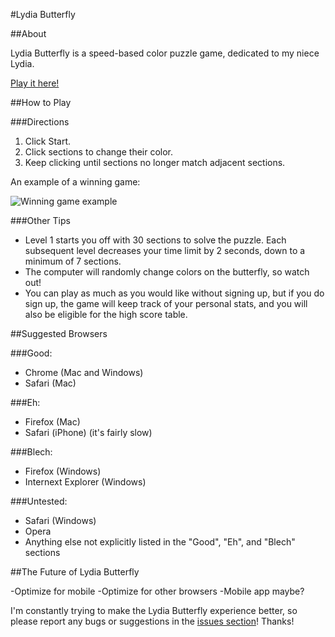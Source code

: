 #Lydia Butterfly

##About

Lydia Butterfly is a speed-based color puzzle game, dedicated to my niece Lydia.

[Play it here!](http://lydiab.herokuapp.com/)

##How to Play

###Directions

1. Click Start.
2. Click sections to change their color.
3. Keep clicking until sections no longer match adjacent sections.

An example of a winning game:

![Winning game example](https://31.media.tumblr.com/f2425ce66787230b819556b2d03858fc/tumblr_inline_n40a8mXizS1s6jjx7.jpg)

###Other Tips

- Level 1 starts you off with 30 sections to solve the puzzle. Each subsequent level decreases your time limit by 2 seconds, down to a minimum of 7 sections.
- The computer will randomly change colors on the butterfly, so watch out!
- You can play as much as you would like without signing up, but if you do sign up, the game will keep track of your personal stats, and you will also be eligible for the high score table.

##Suggested Browsers

###Good:
- Chrome (Mac and Windows)
- Safari (Mac)

###Eh:
- Firefox (Mac)
- Safari (iPhone) (it's fairly slow)

###Blech:
- Firefox (Windows)
- Internext Explorer (Windows)

###Untested:
- Safari (Windows)
- Opera
- Anything else not explicitly listed in the "Good", "Eh", and "Blech" sections

##The Future of Lydia Butterfly

-Optimize for mobile
-Optimize for other browsers
-Mobile app maybe?

I'm constantly trying to make the Lydia Butterfly experience better, so please report any bugs or suggestions in the [issues section](https://github.com/Caraheacock/butterflies/issues?state=open)! Thanks!
